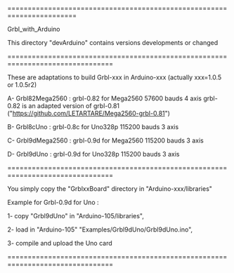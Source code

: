 =======================================================================

Grbl_with_Arduino

This directory "devArduino" contains versions developments or changed

================================================================================

These are adaptations to build Grbl-xxx in Arduino-xxx (actually xxx=1.0.5 or 1.0.5r2)

A- Grbl82Mega2560  : grbl-0.82 for Mega2560 57600 bauds  4 axis
                    grbl-0.82 is an adapted version of grbl-0.81
                    ("https://github.com/LETARTARE/Mega2560-grbl-0.81")

B- Grbl8cUno       : grbl-0.8c for Uno328p 115200 bauds  3 axis

C- Grbl9dMega2560  : grbl-0.9d for Mega2560 115200 bauds  3 axis

D- Grbl9dUno       : grbl-0.9d for Uno328p 115200 bauds  3 axis

================================================================================

You simply copy the "GrblxxBoard" directory in "Arduino-xxx/libraries"

Example for Grbl-0.9d for Uno :

1- copy "Grbl9dUno" in "Arduino-105/libraries",

2- load in "Arduino-105" "Examples/Grbl9dUno/Grbl9dUno.ino",

3- compile and upload the Uno card

================================================================================






